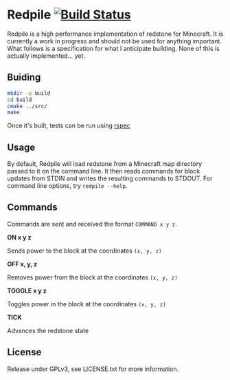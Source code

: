 Redpile [![Build Status](https://travis-ci.org/Nullreff/redpile.svg?branch=master)](https://travis-ci.org/Nullreff/redpile)
=======

Redpile is a high performance implementation of redstone for Minecraft.  It is currently a work in progress and should not be used for anything important.  What follows is a specification for what I anticipate building.  None of this is actually implemented...  yet.

Buiding
-------

```bash
mkdir -p build
cd build
cmake ../src/
make
```

Once it's built, tests can be run using [rspec](http://rspec.info/)

Usage
-----

By default, Redpile will load redstone from a Minecraft map directory passed to it on the command line.  It then reads commands for block updates from STDIN and writes the resulting commands to STDOUT.  For command line options, try `redpile --help`.

Commands
--------

Commands are sent and received the format `COMMAND x y z`.

**ON x y z**

Sends power to the block at the coordinates `(x, y, z)`

**OFF x, y, z**

Removes power from the block at the coordinates `(x, y, z)`

**TOGGLE x y z**

Toggles power in the block at the coordinates `(x, y, z)`

**TICK**

Advances the redstone state

License
-------

Release under GPLv3, see LICENSE.txt for more information.
